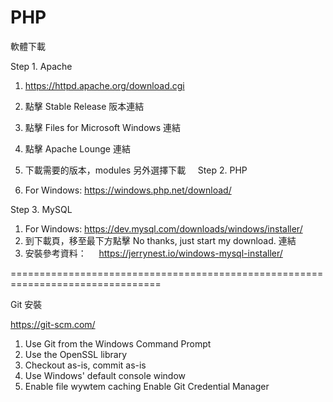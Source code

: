 # PHP

軟體下載

Step 1. Apache

1. https://httpd.apache.org/download.cgi 
2. 點擊 Stable Release 阪本連結
3. 點擊 Files for Microsoft Windows 連結
4. 點擊 Apache Lounge 連結
5. 下載需要的版本，modules 另外選擇下載
    
Step 2. PHP

1. For Windows: https://windows.php.net/download/
    
Step 3. MySQL

1. For Windows: https://dev.mysql.com/downloads/windows/installer/
2. 到下載頁，移至最下方點擊 No thanks, just start my download. 連結
3. 安裝參考資料：
     https://jerrynest.io/windows-mysql-installer/
    

================================================================================

Git 安裝

https://git-scm.com/

1. Use Git from the Windows Command Prompt 
2. Use the OpenSSL library
3. Checkout as-is, commit as-is
4. Use Windows' default console window
5. Enable file wywtem caching
   Enable Git Credential Manager
